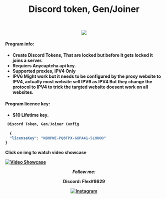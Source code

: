 
<h1 align="center">
  <b>Discord token, Gen/Joiner</b>
</h1>



<br>

<p>
<div align="center">
  <img src="https://img.shields.io/badge/-Python-98b982?style=for-the-badge&logo=python&logoColor=98b982&labelColor=282828">
</div>
</p>

<h4>Program info:<h4>

*  Create Discord Tokens, That are locked but before it gets locked it joins a server.
*  Requiers Anycaptcha api key.  
*  Supported proxies, IPV4 Only 
*  IPV6 Might work but it needs to be configured by the proxy website to IPV4, actually most website sell IPV6 as IPV4 But they change the protocol to IPV4 to trick the targted website doesent work on all websites.


<h4>Program licence key:<h4>

*  $10 Lifetime key.



```python
 Discord Token, Gen/Joiner Config
    
  {
  "licenseKey": "NBHPWE-PQ8FPX-GXPA41-5LHUOO"
}
```

   Click on img to watch video showcase
  
[![Video Showcase](https://cdn.discordapp.com/attachments/899424300120027216/966488987915132978/JOINER.png)](https://www.youtube.com/watch?v=c6w2rpWBObw "Everything Is AWESOME")

  

<div align="center">
<i>Follow me:</i><br>
  
Discord: Flex#8629
  
<a href="https://www.instagram.com/g.gg" target="_blank"><img src="https://img.shields.io/badge/Instagram-%23E4405F.svg?&style=flat-square&logo=instagram&logoColor=white" alt="Instagram"></a>
</div>

